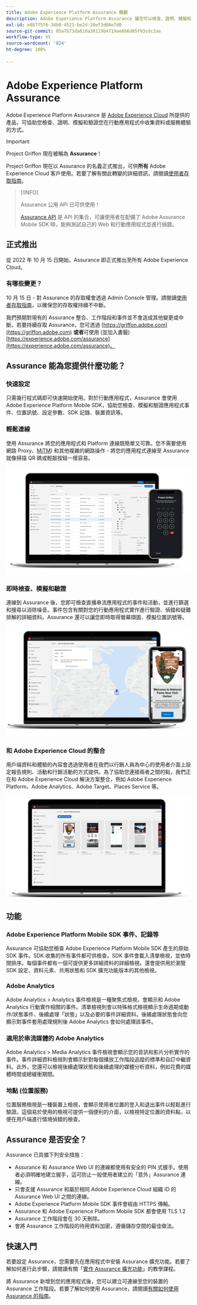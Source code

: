 ```yaml
---
title: Adobe Experience Platform Assurance 概觀
description: Adobe Experience Platform Assurance 讓您可以檢查、證明、模擬和驗證您在行動應用程式中收集資料或服務體驗的方式。
exl-id: e887f5f6-3db0-4521-be2d-20ef3d08e7d0
source-git-commit: 05a7b73da610a30119b4719ae6b6d85f93cdc2ae
workflow-type: ht
source-wordcount: '824'
ht-degree: 100%

---
```


# Adobe Experience Platform Assurance

Adobe Experience Platform Assurance 是 [Adobe Experience Cloud](https://www.adobe.com/experience-cloud.html) 所提供的產品，可協助您檢查、證明、模擬和驗證您在行動應用程式中收集資料或服務體驗的方式。

>[!IMPORTANT]
>
> Project Griffon 現在被稱為 **Assurance**！
>
> Project Griffon 現在以 Assurance 的名義正式推出，可供&#x200B;**所有** Adobe Experience Cloud 客戶使用。若要了解有關此轉變的詳細資訊，請閱讀[使用者存取指南](./user-access.md)。

>[!INFO]
>
>Assurance 公用 API 已可供使用！
>
>[Assurance API](https://developer.adobe.com/adobe-assurance-public-apis/) 是 API 的集合，可讓使用者在配備了 Adobe Assurance Mobile SDK 時，能夠測試自己的 Web 和行動應用程式並進行偵錯。

## 正式推出

從 2022 年 10 月 15 日開始，Assurance 即正式推出至所有 Adob&#x200B;&#x200B;e Experience Cloud。

### 有哪些變更？

10 月 15 日 - 對 Assurance 的存取權會透過 Admin Console 管理。請閱讀[使用者存取指南](./user-access.md)，以確保您的存取權持續不中斷。

我們預期對現有的 Assurance 整合、工作階段和事件並不會造成其他變更或中斷。若要持續存取 Assurance，您可透過 [https://griffon.adobe.com](https://griffon.adobe.com) **或者**&#x200B;可使用 (並加入書籤) [https://experience.adobe.com/assurance](https://experience.adobe.com/assurance)。

## Assurance 能為您提供什麼功能？

### 快速設定

只需幾行程式碼即可快速開始使用。對於行動應用程式，Assurance 會使用 Adob&#x200B;&#x200B;e Experience Platform Mobile SDK，協助您檢查、模擬和驗證應用程式事件、位置訊號、設定參數、SDK 記錄、裝置資訊等。

### 輕鬆連線

使用 Assurance 將您的應用程式和 Platform 連線既簡單又可靠。您不需要使用網路 Proxy、[MiTM](https://en.wikipedia.org/wiki/Man-in-the-middle_attack)) 和其他複雜的網路操作 - 將您的應用程式連線至 Assurance 就像掃描 QR 碼或輕敲按鈕一樣容易。

![](./images/index/no-hassle-connection.png)

### 即時檢查、模擬和驗證

連線到 Assurance 後，您即可檢查直播串流應用程式的事件和活動，並進行篩選和搜尋以消除噪音。事件包含有關對您的行動應用程式實作進行驗證、偵錯和疑難排解的詳細資料。Assurance 還可以讓您即時取得螢幕擷圖、模擬位置訊號等。

![](./images/index/real-time-insepction.png)

### 和 Adobe Experience Cloud 的整合

用戶端資料和體驗的內容會透過使用者在我們以行銷人員為中心的使用者介面上設定報告規則、活動和行銷活動的方式提供。為了協助您連接兩者之間的點，我們正在和 Adob&#x200B;&#x200B;e Experience Cloud 解決方案整合，例如 Adob&#x200B;&#x200B;e Experience Platform、Adobe Analytics、Adobe Target、Places Service 等。

![](./images/index/integration.png)

## 功能

### Adobe Experience Platform Mobile SDK 事件、記錄等

Assurance 可協助您檢查 Adobe Experience Platform Mobile SDK 產生的原始 SDK 事件。SDK 收集的所有事件都可供檢查。SDK 事件會載入清單檢視，並依時間排序。每個事件都有一個可提供更多詳細資料的詳細檢視。還會提供用於瀏覽 SDK 設定、資料元素、共用狀態和 SDK 擴充功能版本的其他檢視。

### Adobe Analytics

Adobe Analytics > Analytics 事件檢視是一種聚焦式檢視，會顯示和 Adob&#x200B;&#x200B;e Analytics 行動實作相關的事件。清單檢視則會以特殊格式檢視顯示生命週期或動作/狀態事件、後續處理「狀態」以及必要的事件詳細資料。後續處理狀態會向您顯示對事件套用處理規則後 Adob&#x200B;&#x200B;e Analytics 會如何處理該事件。

### 適用於串流媒體的 Adobe Analytics

Adobe Analytics > Media Analytics 事件檢視會顯示您的音訊和影片分析實作的事件。事件詳細資料檢視則會顯示針對每個播放工作階段追蹤的標準和自訂中繼資料。此外，您還可以檢視後續處理狀態和後續處理的媒體分析資料，例如花費的媒體時間或總緩衝期間。

### 地點 (位置服務)

位置服務檢視是一種裝置上檢視，會顯示使用者位置的登入和退出事件以輕鬆進行驗證。這個易於使用的檢視可提供一個便利的介面，以檢視特定位置的資料點，以便在用戶端進行情境偵錯的檢查。

## Assurance 是否安全？

Assurance 已具備下列安全措施：

* Assurance 和 Assurance Web UI 的連線都使用有安全的 PIN 式握手。使用者必須明確地建立握手，這可防止一般使用者建立的「意外」Assurance 連線。
* 只會支援 Assurance 和屬於相同 Adob&#x200B;&#x200B;e Experience Cloud 組織 ID 的 Assurance Web UI 之間的連線。
* Adobe Experience Platform Mobile SDK 事件會經由 HTTPS 傳輸。
* Assurance 和 Adob&#x200B;&#x200B;e Experience Platform Mobile SDK 都會使用 TLS 1.2
* Assurance 工作階段會在 30 天刪除。
* 會將 Assurance 工作階段的待用資料加密，遵循儲存空間的最佳做法。

## 快速入門

若要設定 Assurance，您需要先在應用程式中安裝 Assurance 擴充功能。若要了解如何進行此步驟，請閱讀有關「[實作 Assurance 擴充功能](https://developer.adobe.com/client-sdks/documentation/platform-assurance-sdk/#add-the-aep-assurance-extension-to-your-app)」的教學課程。

將 Assurance 新增到您的應用程式後，您可以建立可連線至您的裝置的 Assurance 工作階段。若要了解如何使用 Assurance，請閱讀[有關如何使用 Assurance 的指南](./tutorials/using-assurance.md)。

